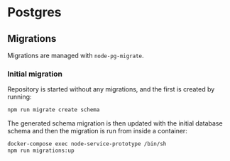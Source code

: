 # Postgres

## Migrations

Migrations are managed with `node-pg-migrate`.

### Initial migration

Repository is started without any migrations, and the first is created by
running:

```bash
npm run migrate create schema
```

The generated schema migration is then updated with the initial database schema
and then the migration is run from inside a container:

```bash
docker-compose exec node-service-prototype /bin/sh
npm run migrations:up
```

<!-- Links -->
<!-- prettier-ignore-start -->
[`node-pg-migrate`]:https://github.com/salsita/node-pg-migrate
<!-- prettier-ignore-end -->
